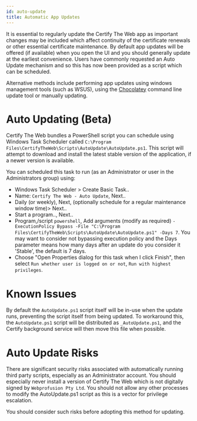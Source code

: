 ```yaml
---
id: auto-update
title: Automatic App Updates
---
```


It is essential to regularly update the Certify The Web app as important changes may be included which affect continuity of the certificate renewals or other essential certificate maintenance. By default app updates will be offered (if available) when you open the UI and you should generally update at the earliest convenience. Users have commonly requested an Auto Update mechanism and so this has now been provided as a script which can be scheduled.

Alternative methods include performing app updates using windows management tools (such as WSUS), using the [Chocolatey](https://community.chocolatey.org/packages/certifytheweb) command line update tool or manually updating.

# Auto Updating (Beta)
Certify The Web bundles a PowerShell script you can schedule using Windows Task Scheduler called `C:\Program Files\CertifyTheWeb\Scripts\AutoUpdate\AutoUpdate.ps1`. This script will attempt to download and install the latest stable version of the application, if a newer version is available.

You can scheduled this task to run (as an Administrator or user in the Administrators group) using:
- Windows Task Scheduler > Create Basic Task..
- Name: `Certify The Web - Auto Update`, Next..
- Daily (or weekly), Next, (optionally schedule for a regular maintenance window time)> Next..
- Start a program.., Next..
- Program,/script `powershell`, Add arguments (modify as required) `-ExecutionPolicy Bypass -File "C:\Program Files\CertifyTheWeb\Scripts\AutoUpdate\AutoUpdate.ps1" -Days 7`. You may want to consider not bypassing execution policy and the Days parameter means how many days after an update do you consider it 'Stable', the default is 7 days.
- Choose "Open Properties dialog for this task when I click Finish", then select `Run whether user is logged on or not`, `Run with highest privileges`.

# Known Issues
By default the `AutoUpdate.ps1` script itself will be in-use when the update runs, preventing the script itself from being updated. To workaround this, the `AutoUpdate.ps1` script will be distributed as `_AutoUpdate.ps1`, and the Certify background service will then move this file when possible.

# Auto Update Risks
There are significant security risks associated with automatically running third party scripts, especially as an Administrator account. You should especially never install a version of Certify The Web which is not digitally signed by `Webprofusion Pty Ltd`. You should not allow any other processes to modify the AutoUpdate.ps1 script as this is a vector for privilege escalation.

You should consider such risks before adopting this method for updating. 